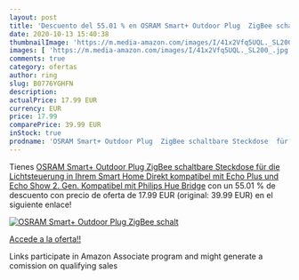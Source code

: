 ```yaml
---
layout: post
title: 'Descuento del 55.01 % en OSRAM Smart+ Outdoor Plug  ZigBee schalt'
date: 2020-10-13 15:40:38
thumbnailImage: 'https://m.media-amazon.com/images/I/41x2Vfq5UQL._SL200_.jpg'
images: [ 'https://m.media-amazon.com/images/I/41x2Vfq5UQL._SL200_.jpg' ]
comments: true
category: ofertas
author: ring
slug: B0776YGHFN
description:
actualPrice: 17.99 EUR
currency: EUR
price: 17.99
comparePrice: 39.99 EUR
inStock: true
prodname: 'OSRAM Smart+ Outdoor Plug  ZigBee schaltbare Steckdose  für die Lichtsteuerung in Ihrem Smart Home  Direkt kompatibel mit Echo Plus und Echo Show  2. Gen.   Kompatibel mit Philips Hue Bridge'
---
```


Tienes [OSRAM Smart+ Outdoor Plug  ZigBee schaltbare Steckdose  für die Lichtsteuerung in Ihrem Smart Home  Direkt kompatibel mit Echo Plus und Echo Show  2. Gen.   Kompatibel mit Philips Hue Bridge](https://www.amazon.de/dp/B0776YGHFN/?tag=tolees0ca-21) con un 55.01 % de descuento con precio de oferta de 17.99 EUR (original: 39.99 EUR) en el siguiente enlace!

[![OSRAM Smart+ Outdoor Plug  ZigBee schalt](https://m.media-amazon.com/images/I/41x2Vfq5UQL._SL200_.jpg)](https://www.amazon.de/dp/B0776YGHFN/?tag=tolees0ca-21)

[Accede a la oferta!!](https://www.amazon.de/dp/B0776YGHFN/?tag=tolees0ca-21)

Links participate in Amazon Associate program and might generate a comission on qualifying sales


